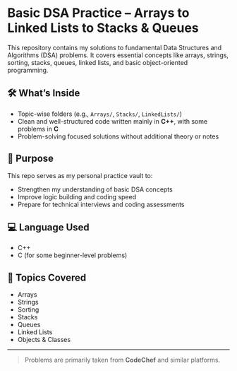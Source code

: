 # Basic DSA Practice – Arrays to Linked Lists to Stacks & Queues

This repository contains my solutions to fundamental Data Structures and Algorithms (DSA) problems. It covers essential concepts like arrays, strings, sorting, stacks, queues, linked lists, and basic object-oriented programming.

## 🛠 What’s Inside

- Topic-wise folders (e.g., `Arrays/`, `Stacks/`, `LinkedLists/`)
- Clean and well-structured code written mainly in **C++**, with some problems in **C**
- Problem-solving focused solutions without additional theory or notes

## 📌 Purpose

This repo serves as my personal practice vault to:
- Strengthen my understanding of basic DSA concepts
- Improve logic building and coding speed
- Prepare for technical interviews and coding assessments

## 💻 Language Used

- C++
- C (for some beginner-level problems)

## 🧭 Topics Covered

- Arrays
- Strings
- Sorting
- Stacks
- Queues
- Linked Lists
- Objects & Classes

---

> Problems are primarily taken from **CodeChef** and similar platforms.
